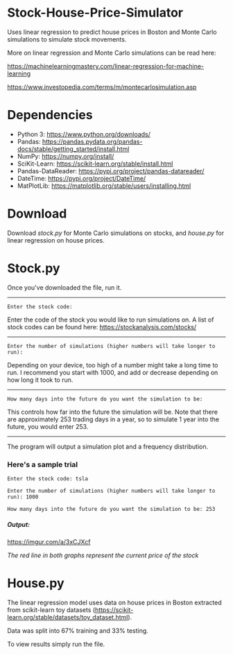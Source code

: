 # Stock-House-Price-Simulator
Uses linear regression to predict house prices in Boston and Monte Carlo simulations to simulate stock movements.

More on linear regression and Monte Carlo simulations can be read here: 

https://machinelearningmastery.com/linear-regression-for-machine-learning

https://www.investopedia.com/terms/m/montecarlosimulation.asp


# Dependencies
- Python 3: https://www.python.org/downloads/
- Pandas: https://pandas.pydata.org/pandas-docs/stable/getting_started/install.html
- NumPy: https://numpy.org/install/
- SciKit-Learn: https://scikit-learn.org/stable/install.html
- Pandas-DataReader: https://pypi.org/project/pandas-datareader/
- DateTime: https://pypi.org/project/DateTime/
- MatPlotLib: https://matplotlib.org/stable/users/installing.html

# Download
Download *stock.py* for Monte Carlo simulations on stocks, and *house.py* for linear regression on house prices. 

# Stock.py
Once you've downloaded the file, run it.

- - - -

```Enter the stock code: ```

Enter the code of the stock you would like to run simulations on. A list of stock codes can be found here: https://stockanalysis.com/stocks/

- - - -


```Enter the number of simulations (higher numbers will take longer to run): ```

Depending on your device, too high of a number might take a long time to run. I recommend you start with 1000, and add or decrease depending on how long it took to run.

- - - -

```How many days into the future do you want the simulation to be: ```

This controls how far into the future the simulation will be. Note that there are approximately 253 trading days in a year, so to simulate 1 year into the future, you would enter 253. 

- - - -

The program will output a simulation plot and a frequency distribution. 

### Here's a sample trial

```Enter the stock code: tsla```

```Enter the number of simulations (higher numbers will take longer to run): 1000```

```How many days into the future do you want the simulation to be: 253```

##### Output:
https://imgur.com/a/3xCJXcf

*The red line in both graphs represent the current price of the stock*


# House.py
The linear regression model uses data on house prices in Boston extracted from scikit-learn toy datasets (https://scikit-learn.org/stable/datasets/toy_dataset.html).

Data was split into 67% training and 33% testing. 

To view results simply run the file. 

